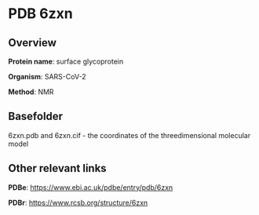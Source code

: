 # PDB 6zxn

## Overview

**Protein name**: surface glycoprotein

**Organism**: SARS-CoV-2

**Method**: NMR



## Basefolder

6zxn.pdb and 6zxn.cif - the coordinates of the threedimensional molecular model



## Other relevant links 
**PDBe**:  https://www.ebi.ac.uk/pdbe/entry/pdb/6zxn
 
**PDBr**: https://www.rcsb.org/structure/6zxn 
